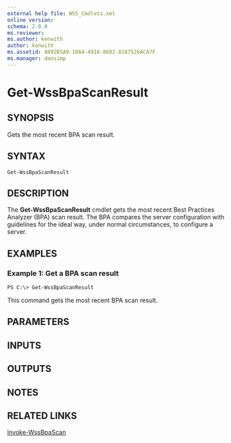 ```yaml
---
external help file: WSS_Cmdlets.xml
online version: 
schema: 2.0.0
ms.reviewer:
ms.author: kenwith
author: kenwith
ms.assetid: 8892B5A9-10A4-4918-8602-8187526ACA7F
ms.manager: dansimp
---
```


# Get-WssBpaScanResult

## SYNOPSIS
Gets the most recent BPA scan result.

## SYNTAX

```
Get-WssBpaScanResult
```

## DESCRIPTION
The **Get-WssBpaScanResult** cmdlet gets the most recent Best Practices Analyzer (BPA) scan result.
The BPA compares the server configuration with guidelines for the ideal way, under normal circumstances, to configure a server.

## EXAMPLES

### Example 1: Get a BPA scan result
```
PS C:\> Get-WssBpaScanResult
```

This command gets the most recent BPA scan result.

## PARAMETERS

## INPUTS

## OUTPUTS

## NOTES

## RELATED LINKS

[Invoke-WssBpaScan](./Invoke-WssBpaScan.md)


